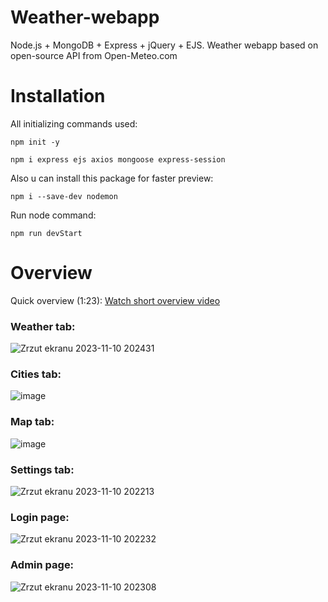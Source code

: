 # Weather-webapp

Node.js + MongoDB + Express + jQuery + EJS. Weather webapp based on open-source API from Open-Meteo.com

# Installation

All initializing commands used:
```
npm init -y

npm i express ejs axios mongoose express-session
```
Also u can install this package for faster preview:
```
npm i --save-dev nodemon
```
Run node command:
```
npm run devStart
```

# Overview

Quick overview (1:23): [Watch short overview video](https://github.com/sebastianbrzustowicz/Weather-webapp/assets/66909222/8296de53-7e1b-4abd-b7e4-be14a63efe08)

### Weather tab:
![Zrzut ekranu 2023-11-10 202431](https://github.com/sebastianbrzustowicz/Weather-webapp/assets/66909222/4f95d639-a7b9-429c-ac75-ab89ffc58946)

### Cities tab:
![image](https://github.com/sebastianbrzustowicz/Weather-webapp/assets/66909222/20be007d-ab3c-44b2-9d28-bf1d782cdba8)

### Map tab:
![image](https://github.com/sebastianbrzustowicz/Weather-webapp/assets/66909222/e08b9ad2-30ef-47a8-9c27-a85d9f73e7db)

### Settings tab:
![Zrzut ekranu 2023-11-10 202213](https://github.com/sebastianbrzustowicz/Weather-webapp/assets/66909222/a26a8d14-e761-419d-aee0-c46ae48be5af)

### Login page:
![Zrzut ekranu 2023-11-10 202232](https://github.com/sebastianbrzustowicz/Weather-webapp/assets/66909222/bf275c40-4185-4441-b0cd-f26b39a0bf89)

### Admin page:
![Zrzut ekranu 2023-11-10 202308](https://github.com/sebastianbrzustowicz/Weather-webapp/assets/66909222/97eab492-d94d-41eb-9359-1908decd9b02)
